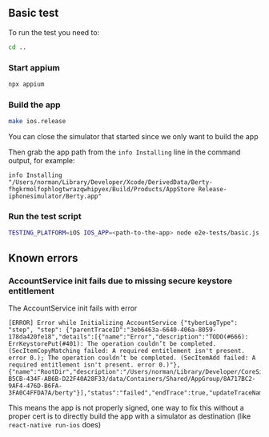 ## Basic test

To run the test you need to:

```sh
cd ..
```

### Start appium

```sh
npx appium
```

### Build the app

```sh
make ios.release
```

You can close the simulator that started since we only want to build the app

Then grab the app path from the `info Installing` line in the command output, for example:
```
info Installing "/Users/norman/Library/Developer/Xcode/DerivedData/Berty-fhgkrmolfophlogtwrazqwhipyex/Build/Products/AppStore Release-iphonesimulator/Berty.app"
```

### Run the test script

```sh
TESTING_PLATFORM=iOS IOS_APP=<path-to-the-app> node e2e-tests/basic.js
```

## Known errors

### AccountService init fails due to missing secure keystore entitlement

The AccountService init fails with error

```
[ERROR] Error while Initializing AccountService	{"tyberLogType": "step", "step": {"parentTraceID":"3eb6463a-6640-406a-8059-178da420fe18","details":[{"name":"Error","description":"TODO(#666): ErrKeystorePut(#401): The operation couldn’t be completed. (SecItemCopyMatching failed: A required entitlement isn't present. error 0.); The operation couldn’t be completed. (SecItemAdd failed: A required entitlement isn't present. error 0.)"},{"name":"RootDir","description":"/Users/norman/Library/Developer/CoreSimulator/Devices/9F9EF88A-B5CB-434F-AB6B-D22F40A28F33/data/Containers/Shared/AppGroup/8A717BC2-9AF4-476D-B6FA-3FA0C4FFDA7A/berty"}],"status":"failed","endTrace":true,"updateTraceName":"","forceReopen":false}}
```

This means the app is not properly signed, one way to fix this without a proper cert is to directly build the app with a simulator as destination (like `react-native run-ios` does)